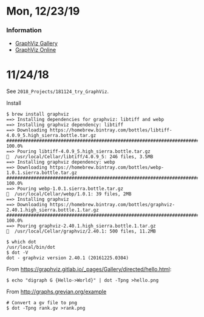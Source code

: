 
# Mon, 12/23/19

### Information

- [GraphViz Gallery](https://www.graphviz.org/gallery/)
- [GraphViz Online](https://dreampuf.github.io/GraphvizOnline/#digraph%20G%20%7B%0A%0A%20%20subgraph%20cluster_0%20%7B%0A%20%20%20%20style%3Dfilled%3B%0A%20%20%20%20color%3Dlightgrey%3B%0A%20%20%20%20node%20%5Bstyle%3Dfilled%2Ccolor%3Dwhite%5D%3B%0A%20%20%20%20a0%20-%3E%20a1%20-%3E%20a2%20-%3E%20a3%3B%0A%20%20%20%20label%20%3D%20%22process%20%231%22%3B%0A%20%20%7D%0A%0A%20%20subgraph%20cluster_1%20%7B%0A%20%20%20%20node%20%5Bstyle%3Dfilled%5D%3B%0A%20%20%20%20b0%20-%3E%20b1%20-%3E%20b2%20-%3E%20b3%3B%0A%20%20%20%20label%20%3D%20%22process%20%232%22%3B%0A%20%20%20%20color%3Dblue%0A%20%20%7D%0A%20%20start%20-%3E%20a0%3B%0A%20%20start%20-%3E%20b0%3B%0A%20%20a1%20-%3E%20b3%3B%0A%20%20b2%20-%3E%20a3%3B%0A%20%20a3%20-%3E%20a0%3B%0A%20%20a3%20-%3E%20end%3B%0A%20%20b3%20-%3E%20end%3B%0A%0A%20%20start%20%5Bshape%3DMdiamond%5D%3B%0A%20%20end%20%5Bshape%3DMsquare%5D%3B%0A%7D)


# 11/24/18

See `2018_Projects/181124_try_GraphViz`.

Install

    $ brew install graphviz
    ==> Installing dependencies for graphviz: libtiff and webp
    ==> Installing graphviz dependency: libtiff
    ==> Downloading https://homebrew.bintray.com/bottles/libtiff-4.0.9_5.high_sierra.bottle.tar.gz
    ######################################################################## 100.0%
    ==> Pouring libtiff-4.0.9_5.high_sierra.bottle.tar.gz
    🍺  /usr/local/Cellar/libtiff/4.0.9_5: 246 files, 3.5MB
    ==> Installing graphviz dependency: webp
    ==> Downloading https://homebrew.bintray.com/bottles/webp-1.0.1.sierra.bottle.tar.gz
    ######################################################################## 100.0%
    ==> Pouring webp-1.0.1.sierra.bottle.tar.gz
    🍺  /usr/local/Cellar/webp/1.0.1: 39 files, 2MB
    ==> Installing graphviz
    ==> Downloading https://homebrew.bintray.com/bottles/graphviz-2.40.1.high_sierra.bottle.1.tar.gz
    ######################################################################## 100.0%
    ==> Pouring graphviz-2.40.1.high_sierra.bottle.1.tar.gz
    🍺  /usr/local/Cellar/graphviz/2.40.1: 500 files, 11.2MB
    
    $ which dot
    /usr/local/bin/dot
    $ dot -V
    dot - graphviz version 2.40.1 (20161225.0304)
    
From https://graphviz.gitlab.io/_pages/Gallery/directed/hello.html:

    $ echo "digraph G {Hello->World}" | dot -Tpng >hello.png
    
From http://graphs.grevian.org/example

    # Convert a gv file to png
    $ dot -Tpng rank.gv >rank.png
    

